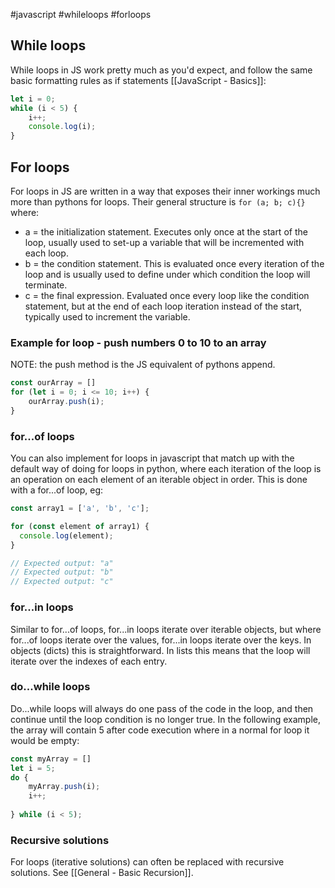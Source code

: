 #javascript #whileloops #forloops 

## While loops
While loops in JS work pretty much as you'd expect, and follow the same basic formatting rules as  if statements [[JavaScript - Basics]]:
```js
let i = 0;
while (i < 5) {
	i++;
	console.log(i);
}
```

## For loops
For loops in JS are written in a way that exposes their inner workings much more than pythons for loops. Their general structure is `for (a; b; c){}` where:
- a = the initialization statement. Executes only once at the start of the loop, usually used to set-up a variable that will be incremented with each loop.
- b = the condition statement. This is evaluated once every iteration of the loop and is usually used to define under which condition the loop will terminate.
- c = the final expression. Evaluated once every loop like the condition statement, but at the end of each loop iteration instead of the start, typically used to increment the variable.

### Example for loop - push  numbers 0 to 10 to an array
NOTE: the push method is the JS equivalent of pythons append.
```js
const ourArray = []
for (let i = 0; i <= 10; i++) {
	ourArray.push(i);
}
```

### for...of loops
You can also implement for loops in javascript that match up with the default way of doing for loops in python, where each iteration of the loop is an operation on each element of an iterable object in order. This is done with a for...of loop, eg:
```js
const array1 = ['a', 'b', 'c'];

for (const element of array1) {
  console.log(element);
}

// Expected output: "a"
// Expected output: "b"
// Expected output: "c"
```

### for...in loops
Similar to for...of loops, for...in loops iterate over iterable objects, but where for...of loops iterate over the values, for...in loops iterate over the keys. In objects (dicts) this is straightforward. In lists this means that the loop will iterate over the indexes of each entry.

### do...while loops
Do...while loops will always do one pass of the code in the loop, and then continue until the loop condition is no longer true.
In the following example, the array will contain 5 after code execution where in  a normal for loop it would be empty:
```js
const myArray = []
let i = 5;
do {
	myArray.push(i);
	i++;
	
} while (i < 5);
```

### Recursive solutions
For loops (iterative solutions) can often be replaced with recursive solutions. See [[General - Basic Recursion]].